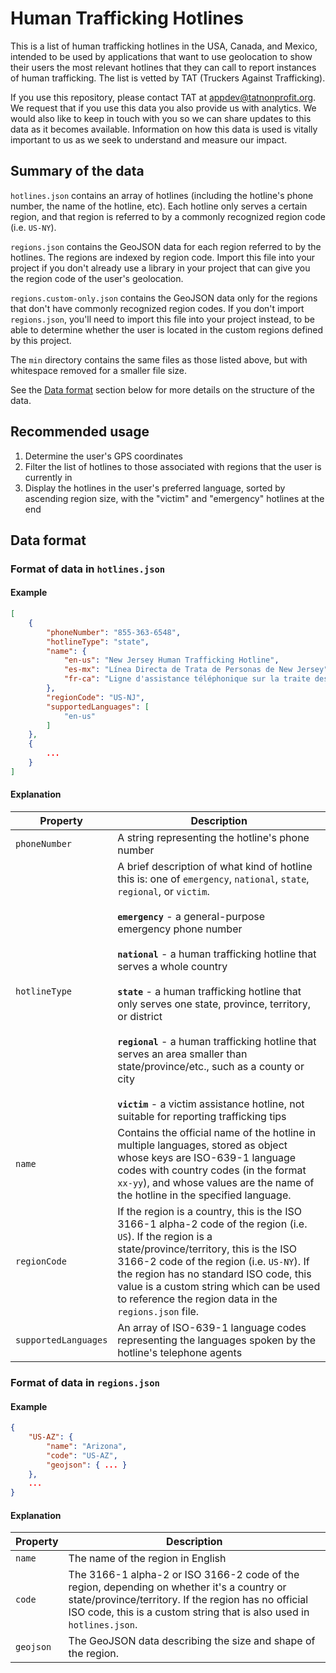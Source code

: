 # Human Trafficking Hotlines

This is a list of human trafficking hotlines in the USA, Canada, and Mexico, intended to be used by applications that want to use geolocation to show their users the most relevant hotlines that they can call to report instances of human trafficking. The list is vetted by TAT (Truckers Against Trafficking).

If you use this repository, please contact TAT at appdev@tatnonprofit.org. We request that if you use this data you also provide us with analytics. We would also like to keep in touch with you so we can share updates to this data as it becomes available. Information on how this data is used is vitally important to us as we seek to understand and measure our impact.

## Summary of the data

`hotlines.json` contains an array of hotlines (including the hotline's phone number, the name of the hotline, etc). Each hotline only serves a certain region, and that region is referred to by a commonly recognized region code (i.e. `US-NY`).

`regions.json` contains the GeoJSON data for each region referred to by the hotlines. The regions are indexed by region code. Import this file into your project if you don't already use a library in your project that can give you the region code of the user's geolocation.

`regions.custom-only.json` contains the GeoJSON data only for the regions that don't have commonly recognized region codes. If you don't import `regions.json`, you'll need to import this file into your project instead, to be able to determine whether the user is located in the custom regions defined by this project.

The `min` directory contains the same files as those listed above, but with whitespace removed for a smaller file size.

See the [Data format](#data-format) section below for more details on the structure of the data.

## Recommended usage

1. Determine the user's GPS coordinates
1. Filter the list of hotlines to those associated with regions that the user is currently in
1. Display the hotlines in the user's preferred language, sorted by ascending region size, with the "victim" and "emergency" hotlines at the end

## Data format

### Format of data in `hotlines.json`

#### Example

```json
[
    {
        "phoneNumber": "855-363-6548",
        "hotlineType": "state",
        "name": {
            "en-us": "New Jersey Human Trafficking Hotline",
            "es-mx": "Línea Directa de Trata de Personas de New Jersey",
            "fr-ca": "Ligne d'assistance téléphonique sur la traite des êtres humains au New Jersey"
        },
        "regionCode": "US-NJ",
        "supportedLanguages": [
            "en-us"
        ]
    },
    {
        ...
    }
]
```

#### Explanation

| Property | Description |
|----------|-------------|
| `phoneNumber` | A string representing the hotline's phone number |
| `hotlineType` | A brief description of what kind of hotline this is: one of `emergency`, `national`, `state`, `regional`, or `victim`.<br><br>**`emergency`** - a general-purpose emergency phone number <br><br>**`national`** - a human trafficking hotline that serves a whole country<br><br>**`state`** - a human trafficking hotline that only serves one state, province, territory, or district <br><br>**`regional`** - a human trafficking hotline that serves an area smaller than state/province/etc., such as a county or city <br><br>**`victim`** - a victim assistance hotline, not suitable for reporting trafficking tips |
| `name` | Contains the official name of the hotline in multiple languages, stored as object whose keys are ISO-639-1 language codes with country codes (in the format `xx-yy`), and whose values are the name of the hotline in the specified language. |
| `regionCode` | If the region is a country, this is the ISO 3166-1 alpha-2 code of the region (i.e. `US`). If the region is a state/province/territory, this is the ISO 3166-2 code of the region (i.e. `US-NY`). If the region has no standard ISO code, this value is a custom string which can be used to reference the region data in the `regions.json` file. |
| `supportedLanguages` | An array of ISO-639-1 language codes representing the languages spoken by the hotline's telephone agents |


### Format of data in `regions.json`

#### Example

```json
{
    "US-AZ": {
        "name": "Arizona",
        "code": "US-AZ",
        "geojson": { ... }
    },
    ...
}
```

#### Explanation

| Property | Description |
|----------|-------------|
| `name` | The name of the region in English |
| `code` | The 3166-1 alpha-2 or ISO 3166-2 code of the region, depending on whether it's a country or state/province/territory. If the region has no official ISO code, this is a custom string that is also used in `hotlines.json`. |
| `geojson` | The GeoJSON data describing the size and shape of the region. | 

